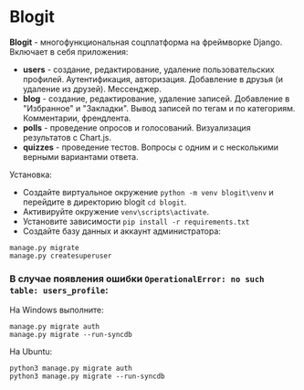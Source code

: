 # Blogit
**Blogit** - многофункциональная соцплатформа на фреймворке Django. Включает в себя приложения:
- **users** - создание, редактирование, удаление пользовательских профилей. Аутентификация, авторизация. Добавление в друзья (и удаление из друзей). Мессенджер.
- **blog** - создание, редактирование, удаление записей. Добавление в "Избранное" и "Закладки". Вывод записей по тегам и по категориям. Комментарии, френдлента.
- **polls** - проведение опросов и голосований. Визуализация результатов с Chart.js.
- **quizzes** - проведение тестов. Вопросы с одним и с несколькими верными вариантами ответа.

Установка:
- Создайте виртуальное окружение ```python -m venv blogit\venv``` и перейдите в директорию blogit ```cd blogit```.
- Активируйте окружение ```venv\scripts\activate```.
- Установите зависимости ```pip install -r requirements.txt```
- Создайте базу данных и аккаунт администратора:
```
manage.py migrate
manage.py createsuperuser
```

### В случае появления ошибки ```OperationalError: no such table: users_profile```:
На Windows выполните:
```
manage.py migrate auth
manage.py migrate --run-syncdb
```
На Ubuntu:

```
python3 manage.py migrate auth
python3 manage.py migrate --run-syncdb
```
